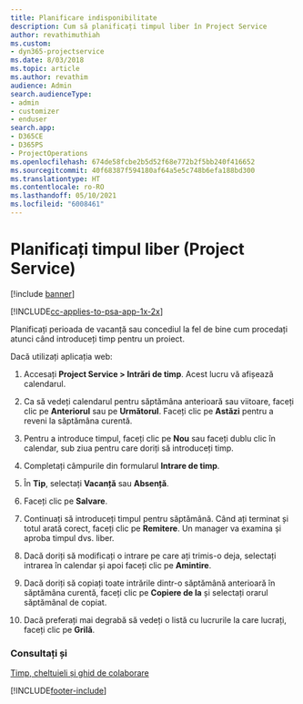 ```yaml
---
title: Planificare indisponibilitate
description: Cum să planificați timpul liber în Project Service
author: revathimuthiah
ms.custom:
- dyn365-projectservice
ms.date: 8/03/2018
ms.topic: article
ms.author: revathim
audience: Admin
search.audienceType:
- admin
- customizer
- enduser
search.app:
- D365CE
- D365PS
- ProjectOperations
ms.openlocfilehash: 674de58fcbe2b5d52f68e772b2f5bb240f416652
ms.sourcegitcommit: 40f68387f594180af64a5e5c748b6efa188bd300
ms.translationtype: HT
ms.contentlocale: ro-RO
ms.lasthandoff: 05/10/2021
ms.locfileid: "6008461"
---
```

# <a name="schedule-time-off-project-service"></a>Planificați timpul liber (Project Service)

[!include [banner](../includes/psa-now-project-operations.md)]

[!INCLUDE[cc-applies-to-psa-app-1x-2x](../includes/cc-applies-to-psa-app-1x-2x.md)]

Planificați perioada de vacanță sau concediul la fel de bine cum procedați atunci când introduceți timp pentru un proiect.  
  
 Dacă utilizați aplicația web:  
  
1.  Accesați **Project Service > Intrări de timp**. Acest lucru vă afișează calendarul.  
  
2.  Ca să vedeți calendarul pentru săptămâna anterioară sau viitoare, faceți clic pe **Anteriorul** sau pe **Următorul**. Faceți clic pe **Astăzi** pentru a reveni la săptămâna curentă.  
  
3.  Pentru a introduce timpul, faceți clic pe **Nou** sau faceți dublu clic în calendar, sub ziua pentru care doriți să introduceți timp.  
  
4.  Completați câmpurile din formularul **Intrare de timp**.  
  
5.  În **Tip**, selectați **Vacanță** sau **Absență**.  
  
6.  Faceți clic pe **Salvare**.  
  
7.  Continuați să introduceți timpul pentru săptămână. Când ați terminat și totul arată corect, faceți clic pe **Remitere**. Un manager va examina și aproba timpul dvs. liber.  
  
8.  Dacă doriți să modificați o intrare pe care ați trimis-o deja, selectați intrarea în calendar și apoi faceți clic pe **Amintire**.  
  
9. Dacă doriți să copiați toate intrările dintr-o săptămână anterioară în săptămâna curentă, faceți clic pe **Copiere de la** și selectați orarul săptămânal de copiat.  
  
10. Dacă preferați mai degrabă să vedeți o listă cu lucrurile la care lucrați, faceți clic pe **Grilă**.  
  
### <a name="see-also"></a>Consultați și  
 [Timp, cheltuieli și ghid de colaborare](../psa/time-expense-collaboration-guide.md)


[!INCLUDE[footer-include](../includes/footer-banner.md)]